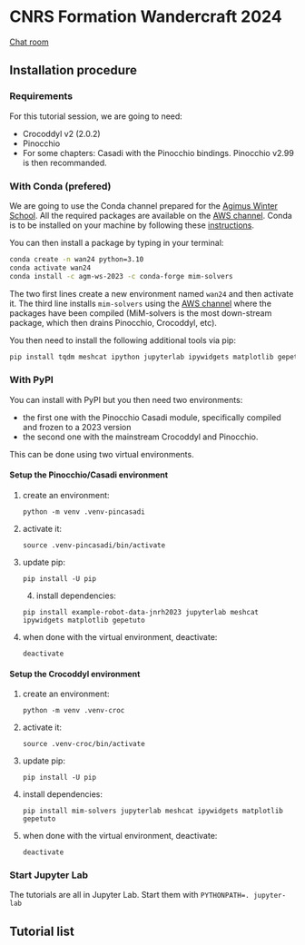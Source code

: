 # CNRS Formation Wandercraft 2024

[Chat room](https://matrix.to/#/#wan24:laas.fr)


## Installation procedure

### Requirements

For this tutorial session, we are going to need:
- Crocoddyl v2 (2.0.2)
- Pinocchio
- For some chapters: Casadi with the Pinocchio bindings. Pinocchio v2.99 is then recommanded.

### With Conda (prefered)

We are going to use the Conda channel prepared for the [Agimus Winter School](https://github.com/agimus-project/winter-school-2023).
All the required packages are available on the [AWS channel](https://anaconda.org/agm-ws-2023/repo).
Conda is to be installed on your machine by following these [instructions](https://conda.io/projects/conda/en/latest/user-guide/install/index.html).

You can then install a package by typing in your terminal:
```bash
conda create -n wan24 python=3.10
conda activate wan24
conda install -c agm-ws-2023 -c conda-forge mim-solvers
```
The two first lines create a new environment named `wan24` and then activate it.
The third line installs `mim-solvers` using the [AWS channel](https://anaconda.org/agm-ws-2023) where the packages have been compiled (MiM-solvers is the most down-stream package, which then drains Pinocchio, Crocoddyl, etc).

You then need to install the following additional tools via pip:
```bash
pip install tqdm meshcat ipython jupyterlab ipywidgets matplotlib gepetuto`
```

### With PyPI

You can install with PyPI but you then need two environments:
- the first one with the Pinocchio Casadi module, specifically compiled and frozen to a 2023 version
- the second one with the mainstream Crocoddyl and Pinocchio.

This can be done using two virtual environments.

#### Setup the Pinocchio/Casadi environment

1. create an environment:

    `python -m venv .venv-pincasadi`

2. activate it:

    `source .venv-pincasadi/bin/activate`

3. update pip:

    `pip install -U pip`

    4. install dependencies:

    `pip install example-robot-data-jnrh2023 jupyterlab meshcat ipywidgets matplotlib gepetuto`

5. when done with the virtual environment, deactivate:

   `deactivate`


#### Setup the Crocoddyl environment

1. create an environment:

    `python -m venv .venv-croc`

2. activate it:

    `source .venv-croc/bin/activate`

3. update pip:

    `pip install -U pip`

4. install dependencies:

    `pip install mim-solvers jupyterlab meshcat ipywidgets matplotlib gepetuto`

5. when done with the virtual environment, deactivate:

   `deactivate`

### Start Jupyter Lab

The tutorials are all in Jupyter Lab. Start them with `PYTHONPATH=. jupyter-lab`


## Tutorial list


